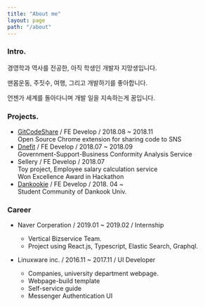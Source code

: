 ```yaml
---
title: "About me"
layout: page
path: "/about"
---
```


### Intro.

경영학과 역사를 전공한, 아직 학생인 개발자 지망생입니다.

맨몸운동, 주짓수, 여행, 그리고 개발하기를 좋아합니다.

언젠가 세계를 돌아다니며 개발 일을 지속하는게 꿈입니다.

### Projects.

- [GitCodeShare](https://github.com/kosslab-kr/gitCodeShare.com) / FE Develop / 2018.08 ~ 2018.11<br>Open Source Chrome extension for sharing code to SNS
- [Dnefit](http://www.dnefit.co.kr/) / FE Develop / 2018.07 ~ 2018.09<br>Government-Support-Business Conformity Analysis Service
- Sellery / FE Develop / 2018.07<br>Toy project, Employee salary calculation service<br>Won Excellence Award in Hackathon
- [Dankookie](https://www.dankookie.com/) / FE Develop / 2018. 04 ~<br>Student Community of Dankook Univ.

### Career
- Naver Corperation / 2019.01 ~ 2019.02 / Internship
  - Vertical Bizservice Team.
  - Project using React.js, Typescript, Elastic Search, Graphql.

- Linuxware inc. / 2016.11 ~ 2017.11 / UI Developer
  - Companies, university department webpage.
  - Webpage-build template
  - Self-service guide
  - Messenger Authentication UI
